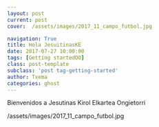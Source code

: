 ```yaml
---
layout: post
current: post
cover:  /assets/images/2017_11_campo_futbol.jpg

navigation: True
title: Hola JesuitinasKE
date: 2017-07-27 10:00:00
tags: [Getting startedOO]
class: post-template
subclass: 'post tag-getting-started'
author: Txema
categories: ghost
---
```


Bienvenidos a Jesutinas Kirol Elkartea Ongietorri

/assets/images/2017_11_campo_futbol.jpg


